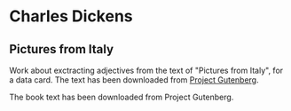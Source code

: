 # Charles Dickens

## Pictures from Italy

Work about exctracting adjectives from the text of "Pictures from Italy", for a data card. The text has been downloaded from [Project Gutenberg](https://gutenberg.org/ebooks/650).

The book text has been downloaded from Project Gutenberg.
